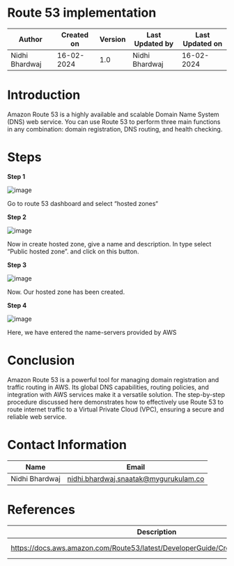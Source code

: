 # Route 53 implementation


| Author                                                           | Created on  | Version    | Last Updated by | Last Updated on |
| ---------------------------------------------------------------- | ----------- | ---------- | --------------- | --------------- |
| Nidhi Bhardwaj                                                    | 16-02-2024  | 1.0        | Nidhi Bhardwaj   | 16-02-2024      |



# Introduction 

Amazon Route 53 is a highly available and scalable Domain Name System (DNS) web service. You can use Route 53 to perform three main functions in any combination: domain registration, DNS routing, and health checking.



# Steps


**Step 1**





![image](https://github.com/CodeOps-Hub/Documentation/assets/156644891/c0cdb81f-7d3c-4217-9aa4-ffec7b8ca1a7)



Go to route 53 dashboard and select “hosted zones“




**Step 2**



![image](https://github.com/CodeOps-Hub/Documentation/assets/156644891/0d6b26a7-5b57-468d-810d-288a8765c745)



Now in create hosted zone, give a name and description. In type select “Public hosted zone”. and click on this button. 




**Step 3**




![image](https://github.com/CodeOps-Hub/Documentation/assets/156644891/5a191e74-7f7a-46fa-a3d0-730302f0d8f0)





Now. Our hosted zone has been created. 


**Step 4**




![image](https://github.com/CodeOps-Hub/Documentation/assets/156644891/8fdc6111-99f4-4bc5-8f22-d3002dd549c2)




Here, we have entered the name-servers provided by AWS




# Conclusion


Amazon Route 53 is a powerful tool for managing domain registration and traffic routing in AWS. Its global DNS capabilities, routing policies, and integration with AWS services make it a versatile solution. The step-by-step procedure discussed here demonstrates how to effectively use Route 53 to route internet traffic to a Virtual Private Cloud (VPC), ensuring a secure and reliable web service.




# Contact Information

|     Name         | Email  |
| -----------------| ------------------------------------ |
| Nidhi Bhardwaj    | nidhi.bhardwaj.snaatak@mygurukulam.co |



# References 


| Description                  | References  |
| ------------------------ | ---------------------------------------------|
|https://docs.aws.amazon.com/Route53/latest/DeveloperGuide/CreatingHostedZone.html|officaial documentation |






